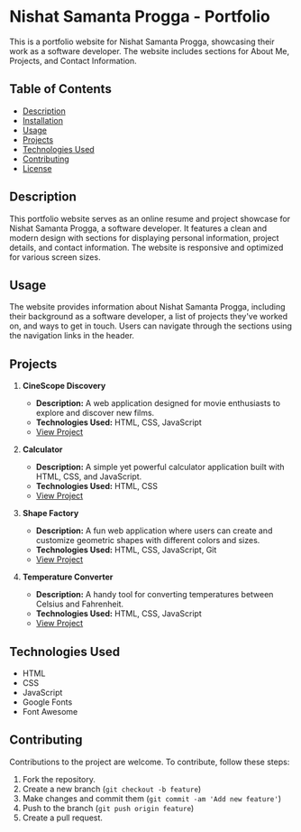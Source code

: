 # Nishat Samanta Progga - Portfolio

This is a portfolio website for Nishat Samanta Progga, showcasing their work as a software developer. The website includes sections for About Me, Projects, and Contact Information.

## Table of Contents

- [Description](#description)
- [Installation](#installation)
- [Usage](#usage)
- [Projects](#projects)
- [Technologies Used](#technologies-used)
- [Contributing](#contributing)
- [License](#license)

## Description

This portfolio website serves as an online resume and project showcase for Nishat Samanta Progga, a software developer. It features a clean and modern design with sections for displaying personal information, project details, and contact information. The website is responsive and optimized for various screen sizes.

## Usage

The website provides information about Nishat Samanta Progga, including their background as a software developer, a list of projects they've worked on, and ways to get in touch. Users can navigate through the sections using the navigation links in the header.

## Projects

1. **CineScope Discovery**

   - **Description:** A web application designed for movie enthusiasts to explore and discover new films.
   - **Technologies Used:** HTML, CSS, JavaScript
   - [View Project](https://samanthaprogga.github.io/CineScope-Discovery/)

2. **Calculator**

   - **Description:** A simple yet powerful calculator application built with HTML, CSS, and JavaScript.
   - **Technologies Used:** HTML, CSS
   - [View Project](https://samanthaprogga.github.io/calculator)

3. **Shape Factory**

   - **Description:** A fun web application where users can create and customize geometric shapes with different colors and sizes.
   - **Technologies Used:** HTML, CSS, JavaScript, Git
   - [View Project](https://samanthaprogga.github.io/shape-factory/)

4. **Temperature Converter**

   - **Description:** A handy tool for converting temperatures between Celsius and Fahrenheit.
   - **Technologies Used:** HTML, CSS, JavaScript
   - [View Project](https://samanthaprogga.io/temp-converter/)

## Technologies Used

- HTML
- CSS
- JavaScript
- Google Fonts
- Font Awesome

## Contributing

Contributions to the project are welcome. To contribute, follow these steps:

1. Fork the repository.
2. Create a new branch (`git checkout -b feature`)
3. Make changes and commit them (`git commit -am 'Add new feature'`)
4. Push to the branch (`git push origin feature`)
5. Create a pull request.
